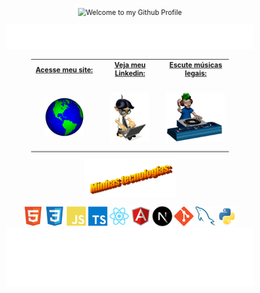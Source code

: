 <!-- "Hero" Header -->
<div align="center">
  <img src="https://github.com/BrunnerLivio/brunnerlivio/blob/master/images/welcome.png?raw=true" style="max-width: 100%;" alt="Welcome to my Github Profile" />
  <br />
  <br />
  <img height="50" alt="My Name is Guilherme and I like Node.js" src="images/personal_note.svg" />
  <br />
  <br />
</div>

<!-- Social -->
<div align="center">

<table style="margin:auto; width:80%;">
  <tr>
    <td align="center" width="33%">
      <a href="https://portifolio-guilherme-eosin.vercel.app/">
        <strong>Acesse meu site:</strong>
        <br /><br /><br />
        <p>
          <img alt="Globe" height="80" src="images/globe.gif">
        </p>
      </a>
    </td>
    <td align="center" width="33%">
      <a href="https://www.linkedin.com/in/guilhermebrasill/">
        <strong>Veja meu Linkedin:</strong>
        <br /><br />
        <p>
          <img height="100" alt="Linkedin" src="images/linkedin.gif">
        </p>
      </a>
    </td>
    <td align="center" width="33%">
      <a href="https://www.youtube.com/watch?v=hN5X4kGhAtU&list=RDhN5X4kGhAtU&start_radio=1">
        <strong>Escute músicas legais:</strong>
        <br /><br />
        <p>
          <img height="100" alt="Music" src="images/music.gif">
        </p>
      </a>
    </td>
  </tr>
</table>

</div>


<p align="center">
  <img height="80" src="/images/wordart.png" alt="WordArt Title" />
</p>

<div align="center">
  <img title="HTML5" alt="HTML" height="40" width="40" src="https://raw.githubusercontent.com/devicons/devicon/master/icons/html5/html5-original.svg">
  <img title="CSS3" alt="CSS" height="40" width="40" src="https://raw.githubusercontent.com/devicons/devicon/master/icons/css3/css3-original.svg">
  <img title="JavaScript" alt="Js" height="40" width="40" src="https://raw.githubusercontent.com/devicons/devicon/master/icons/javascript/javascript-plain.svg">
  <img title="TypeScript" alt="Ts" height="40" width="40" src="https://raw.githubusercontent.com/devicons/devicon/master/icons/typescript/typescript-plain.svg">
  <img title="React" alt="React" height="40" width="40" src="https://raw.githubusercontent.com/devicons/devicon/master/icons/react/react-original.svg">
  <img title="Angular" alt="Angular" height="40" width="40" src="https://raw.githubusercontent.com/devicons/devicon/master/icons/angularjs/angularjs-original.svg">
  <img title="Next.js" alt="Next.js" height="40" width="40" src="https://raw.githubusercontent.com/devicons/devicon/master/icons/nextjs/nextjs-original.svg">
  <img title="Git" alt="Git" height="40" width="40" src="https://raw.githubusercontent.com/devicons/devicon/master/icons/git/git-original.svg">
  <img title="SQL" alt="SQL" height="40" width="40" src="https://raw.githubusercontent.com/devicons/devicon/master/icons/mysql/mysql-original.svg">
  <img title="Python" alt="Python" height="40" width="40" src="https://raw.githubusercontent.com/devicons/devicon/master/icons/python/python-original.svg">
</div>

<!-- Footer -->
<div align="center">
<img height="120" alt="Obrigado pela visita, até a proxima" width="100%" src="/images/marquee.svg" />
<br />
</div>
